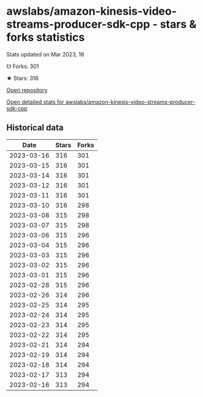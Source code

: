 # awslabs/amazon-kinesis-video-streams-producer-sdk-cpp - stars & forks statistics

Stats updated on Mar 2023, 16

☋ Forks: 301

★ Stars: 316

[Open repository](https://github.com/awslabs/amazon-kinesis-video-streams-producer-sdk-cpp)

[Open detailed stats for awslabs/amazon-kinesis-video-streams-producer-sdk-cpp](https://reviewgithub.com/rep/awslabs/amazon-kinesis-video-streams-producer-sdk-cpp)

## Historical data
| Date | Stars | Forks |
|------|-------|-------|
| 2023-03-16 | 316 | 301 | 
| 2023-03-15 | 316 | 301 | 
| 2023-03-14 | 316 | 301 | 
| 2023-03-12 | 316 | 301 | 
| 2023-03-11 | 316 | 301 | 
| 2023-03-10 | 316 | 298 | 
| 2023-03-08 | 315 | 298 | 
| 2023-03-07 | 315 | 298 | 
| 2023-03-06 | 315 | 296 | 
| 2023-03-04 | 315 | 296 | 
| 2023-03-03 | 315 | 296 | 
| 2023-03-02 | 315 | 296 | 
| 2023-03-01 | 315 | 296 | 
| 2023-02-28 | 315 | 296 | 
| 2023-02-26 | 314 | 296 | 
| 2023-02-25 | 314 | 295 | 
| 2023-02-24 | 314 | 295 | 
| 2023-02-23 | 314 | 295 | 
| 2023-02-22 | 314 | 295 | 
| 2023-02-21 | 314 | 294 | 
| 2023-02-19 | 314 | 294 | 
| 2023-02-18 | 314 | 294 | 
| 2023-02-17 | 313 | 294 | 
| 2023-02-16 | 313 | 294 | 

